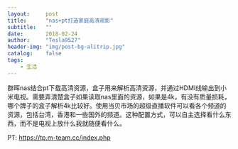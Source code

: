 ```yaml
---
layout:     post
title:      "nas+pt打造家庭高清观影"
subtitle:   ""
date:       2018-02-24
author:     "Tesla9527"
header-img: "img/post-bg-alitrip.jpg"
catalog:    false
tags:
    - 生活
---
```

群晖nas结合pt下载高清资源，盒子用来解析高清资源，并通过HDMI线输出到小米电视。需要弄清楚盒子如果读取nas里面的资源，如果是4k，有没有质量损耗，哪个牌子的盒子解析4k比较好。使用当贝市场的超级直播软件可以看各个频道的资源，包括台湾，香港和一些国外的频道。这种配置方式，可以自主选择看什么东西，而不是电视上放什么我就随便看什么。

PT: https://tp.m-team.cc/index.php